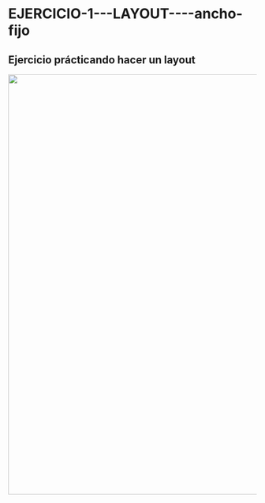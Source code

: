 # EJERCICIO-1---LAYOUT----ancho-fijo

## Ejercicio prácticando hacer un layout

<p align="center" >
 
 <img src="https://github.com/DanielDW23/EJERCICIO-1---LAYOUT----ancho-fijo/assets/126791645/f1cbeecc-1835-45ad-8b85-e3066936b180" width="850" />
  
 </p>

